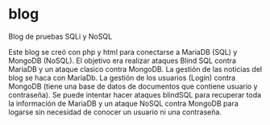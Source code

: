 # blog
Blog de pruebas SQLi y NoSQL

Este blog se creó con php y html para conectarse a MariaDB (SQL) y MongoDB (NoSQL). El objetivo era realizar ataques Blind SQL contra MariaDB y un ataque clasico contra MongoDB. 
La gestión de las noticias del blog se haca con MariaDb. La gestión de los usuarios (Login) contra MongoDB (tiene una base de datos de documentos que contiene usuario y contraseña).
Se puede intentar hacer ataques blindSQL para recuperar toda la información de MariaDB y un ataque NoSQL contra MongoDB para logarse sin necesidad de conocer un usuario ni una contraseña.
